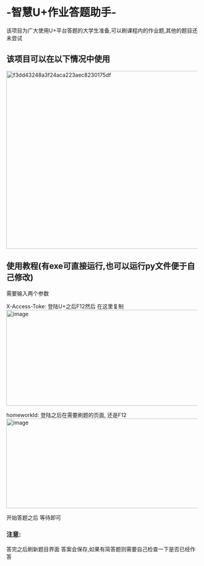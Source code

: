 # -智慧U+作业答题助手-
该项目为广大使用U+平台答题的大学生准备,可以刷课程内的作业题,其他的题目还未尝试

## 该项目可以在以下情况中使用
<img width="830" height="468" alt="f3dd43248a3f24aca223aec8230175df" src="https://github.com/user-attachments/assets/508f1d81-fc65-46f8-afb9-c7df6301da1a" />

## 使用教程(有exe可直接运行,也可以运行py文件便于自己修改)

需要输入两个参数

X-Access-Toke:
登陆U+之后F12然后 在这里复制
<img width="822" height="252" alt="image" src="https://github.com/user-attachments/assets/5922d988-49d0-4a71-b2af-8887527fd618" />

homeworkId:
登陆之后在需要刷题的页面, 还是F12 
<img width="818" height="236" alt="image" src="https://github.com/user-attachments/assets/1625a2bf-bd43-42d9-9a8f-4af4ff1e6b52" />

开始答题之后 等待即可
### 注意:
答完之后刷新题目界面 答案会保存,如果有简答题则需要自己检查一下是否已经作答

